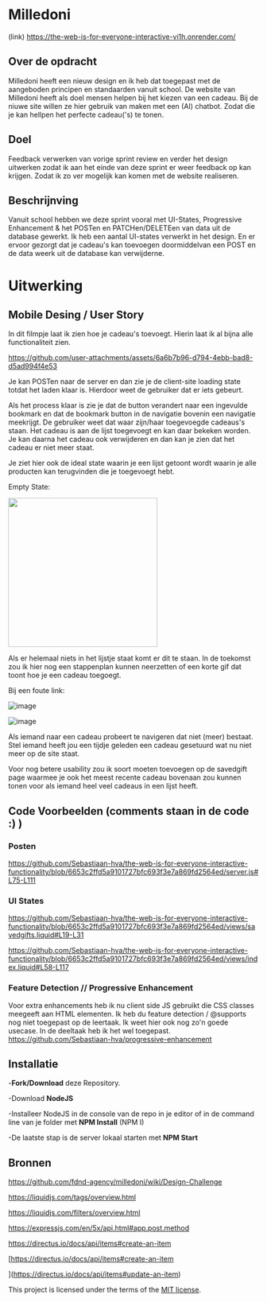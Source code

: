 # Milledoni                      

(link) https://the-web-is-for-everyone-interactive-vi1h.onrender.com/

## Over de opdracht

Milledoni heeft een nieuw design en ik heb dat toegepast met de aangeboden principen en standaarden vanuit school. De website van Milledoni heeft als doel mensen helpen bij het kiezen van een cadeau.
Bij de niuwe site willen ze hier gebruik van maken met een (AI) chatbot. Zodat die je kan hellpen het perfecte cadeau('s) te tonen.

## Doel

Feedback verwerken van vorige sprint review en verder het design uitwerken zodat ik aan het einde van deze sprint er weer feedback op kan krijgen. Zodat ik zo ver mogelijk kan komen met de website realiseren.


## Beschrijnving
Vanuit school hebben we deze sprint vooral met UI-States, Progressive Enhancement & het POSTen en PATCHen/DELETEen van data uit de database gewerkt. 
Ik heb een aantal UI-states verwerkt in het design. 
En er ervoor gezorgt dat je cadeau's kan toevoegen doormiddelvan een POST en de data weerk uit de database kan verwijderne.

# Uitwerking

## Mobile Desing / User  Story

In dit filmpje laat ik zien hoe je cadeau's toevoegt. Hierin laat ik al bijna alle functionaliteit zien.

https://github.com/user-attachments/assets/6a6b7b96-d794-4ebb-bad8-d5ad994f4e53

Je kan POSTen naar de server en dan zie je de client-site loading state totdat het laden klaar is. Hierdoor weet de gebruiker dat er iets gebeurt.

Als het process klaar is zie je dat de button verandert naar een ingevulde bookmark en dat de bookmark button in de navigatie bovenin een navigatie meekrijgt. 
De gebruiker weet dat waar zijn/haar toegevoegde cadeaus's staan.
Het cadeau is aan de lijst toegevoegt en kan daar bekeken worden. Je kan daarna het cadeau ook verwijderen en dan kan je zien dat het cadeau er niet meer staat.

Je ziet hier ook de ideal state waarin je een lijst getoont wordt waarin je alle producten kan terugvinden die je toegevoegt hebt.



Empty State:

<img src="https://github.com/user-attachments/assets/55574a21-9846-48b0-823c-e3e54b90efef" width=300/>

Als er helemaal niets in het lijstje staat komt er dit te staan. In de toekomst zou ik hier nog een stappenplan kunnen neerzetten of een korte gif dat toont hoe je een cadeau toegoegt.


Bij een foute link:

![image](https://github.com/user-attachments/assets/f412b74c-1c83-4b8c-a212-9a8e35054e99)

![image](https://github.com/user-attachments/assets/e6f600f6-554c-4d4d-b8d3-50d9e354641c)

Als iemand naar een cadeau probeert te navigeren dat niet (meer) bestaat. Stel iemand heeft jou een tijdje geleden een cadeau gesetuurd wat nu niet meer op de site staat.

Voor nog betere usability zou ik soort moeten toevoegen op de savedgift page waarmee je ook het meest recente cadeau bovenaan zou kunnen tonen voor als iemand heel veel cadeaus in een lijst heeft.

## Code Voorbeelden (comments staan in de code :) ) 

### Posten

https://github.com/Sebastiaan-hva/the-web-is-for-everyone-interactive-functionality/blob/6653c2ffd5a9101727bfc693f3e7a869fd2564ed/server.js#L75-L111

### UI States

https://github.com/Sebastiaan-hva/the-web-is-for-everyone-interactive-functionality/blob/6653c2ffd5a9101727bfc693f3e7a869fd2564ed/views/savedgifts.liquid#L19-L31

https://github.com/Sebastiaan-hva/the-web-is-for-everyone-interactive-functionality/blob/6653c2ffd5a9101727bfc693f3e7a869fd2564ed/views/index.liquid#L58-L117

### Feature Detection // Progressive Enhancement

Voor extra enhancements heb ik nu client side JS gebruikt die CSS classes meegeeft aan HTML elementen. Ik heb du feature detection / @supports nog niet toegepast op de leertaak. 
Ik weet hier ook nog zo'n goede usecase.
In de deeltaak heb ik het wel toegepast. 
https://github.com/Sebastiaan-hva/progressive-enhancement

## Installatie

-**Fork/Download** deze Repository.

-Download **NodeJS**

-Installeer NodeJS in de console van de repo in je editor of in de command line van je folder met **NPM Install** (NPM I)

-De laatste stap is de server lokaal starten met **NPM Start**


## Bronnen

https://github.com/fdnd-agency/milledoni/wiki/Design-Challenge

https://liquidjs.com/tags/overview.html

https://liquidjs.com/filters/overview.html

https://expressjs.com/en/5x/api.html#app.post.method

https://directus.io/docs/api/items#create-an-item

[https://directus.io/docs/api/items#create-an-item

](https://directus.io/docs/api/items#update-an-item)

This project is licensed under the terms of the [MIT license](./LICENSE).
